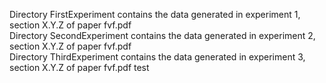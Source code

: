 Directory FirstExperiment contains the data generated in experiment 1, section X.Y.Z of paper fvf.pdf                            
                 Directory SecondExperiment contains the data generated in experiment 2, section X.Y.Z of paper fvf.pdf               
                                Directory ThirdExperiment contains the data generated in experiment 3, section X.Y.Z of paper fvf.pdf
                                                            test
                                                                                                                                                                            
